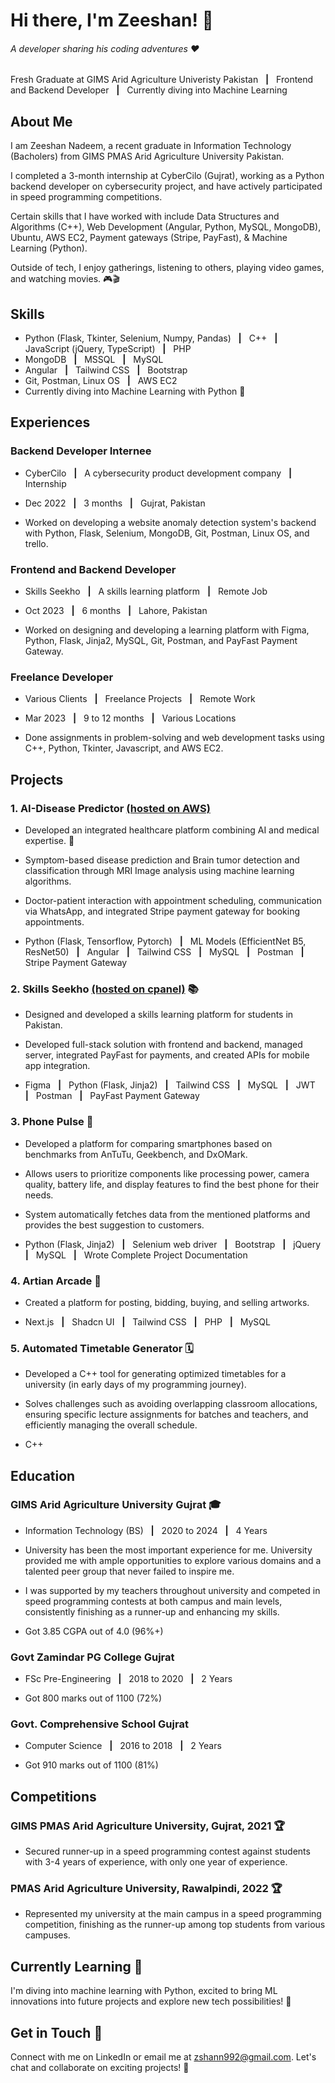 # Hi there, I'm Zeeshan! 👋
###### A developer sharing his coding adventures ❤️
Fresh Graduate at GIMS Arid Agriculture Univeristy Pakistan &nbsp; **|** &nbsp; Frontend and Backend Developer &nbsp; **|** &nbsp; Currently diving into Machine Learning

## About Me
I am Zeeshan Nadeem, a recent graduate in Information Technology (Bacholers) from GIMS PMAS Arid Agriculture University Pakistan. 

I completed a 3-month internship at CyberCilo (Gujrat), working as a Python backend developer on cybersecurity project, and have actively participated in speed programming competitions. 

Certain skills that I have worked with include Data Structures and Algorithms (C++), Web Development (Angular, Python, MySQL, MongoDB), Ubuntu, AWS EC2, Payment gateways (Stripe, PayFast), & Machine Learning (Python). 

Outside of tech, I enjoy gatherings, listening to others, playing video games, and watching movies. 🎮🎬

## Skills

- Python (Flask, Tkinter, Selenium, Numpy, Pandas) &nbsp; **|** &nbsp; C++ &nbsp; **|** &nbsp; JavaScript (jQuery, TypeScript) &nbsp; **|** &nbsp; PHP
- MongoDB &nbsp; **|** &nbsp; MSSQL &nbsp; **|** &nbsp; MySQL
- Angular &nbsp; **|** &nbsp; Tailwind CSS &nbsp; **|** &nbsp; Bootstrap
- Git, Postman, Linux OS &nbsp; **|** &nbsp; AWS EC2
- Currently diving into Machine Learning with Python 🌟

## Experiences

### Backend Developer Internee

- CyberCilo &nbsp; **|** &nbsp; A cybersecurity product development company &nbsp; **|** &nbsp; Internship 

- Dec 2022 &nbsp; **|** &nbsp; 3 months &nbsp; **|** &nbsp; Gujrat, Pakistan 

- Worked on developing a website anomaly detection system's backend with Python, Flask, Selenium, MongoDB, Git, Postman, Linux OS, and trello.

### Frontend and Backend Developer

- Skills Seekho &nbsp; **|** &nbsp; A skills learning platform &nbsp; **|** &nbsp; Remote Job 

- Oct 2023 &nbsp; **|** &nbsp; 6 months &nbsp; **|** &nbsp; Lahore, Pakistan 

- Worked on designing and developing a learning platform with Figma, Python, Flask, Jinja2, MySQL, Git, Postman, and PayFast Payment Gateway.

### Freelance Developer

- Various Clients &nbsp; **|** &nbsp; Freelance Projects &nbsp; **|** &nbsp; Remote Work

- Mar 2023 &nbsp; **|** &nbsp; 9 to 12 months &nbsp; **|** &nbsp; Various Locations 

- Done assignments in problem-solving and web development tasks using C++, Python, Tkinter, Javascript, and AWS EC2.

## Projects

### 1. AI-Disease Predictor [(hosted on AWS)](http://ec2-18-117-234-244.us-east-2.compute.amazonaws.com/home)

- Developed an integrated healthcare platform combining AI and medical expertise. 🧬

- Symptom-based disease prediction and Brain tumor detection and classification through MRI Image analysis using machine learning algorithms.

- Doctor-patient interaction with appointment scheduling, communication via WhatsApp, and integrated Stripe payment gateway for booking appointments.

- Python (Flask, Tensorflow, Pytorch) &nbsp; **|** &nbsp; ML Models (EfficientNet B5, ResNet50) &nbsp; **|** &nbsp; Angular &nbsp; **|** &nbsp; Tailwind CSS &nbsp; **|** &nbsp; MySQL &nbsp; **|** &nbsp; Postman &nbsp; **|** &nbsp; Stripe Payment Gateway

### 2. Skills Seekho [(hosted on cpanel)](https://www.skillsseekho.com) 📚

- Designed and developed a skills learning platform for students in Pakistan.

- Developed full-stack solution with frontend and backend, managed server, integrated PayFast for payments, and created APIs for mobile app integration.

- Figma &nbsp; **|** &nbsp; Python (Flask, Jinja2) &nbsp; **|** &nbsp; Tailwind CSS &nbsp; **|** &nbsp; MySQL &nbsp; **|** &nbsp; JWT &nbsp; **|** &nbsp; Postman &nbsp; **|** &nbsp; PayFast Payment Gateway

### 3. Phone Pulse 📱

- Developed a platform for comparing smartphones based on benchmarks from AnTuTu, Geekbench, and DxOMark.

- Allows users to prioritize components like processing power, camera quality, battery life, and display features to find the best phone for their needs.

- System automatically fetches data from the mentioned platforms and provides the best suggestion to customers.

- Python (Flask, Jinja2) &nbsp; **|** &nbsp; Selenium web driver &nbsp; **|** &nbsp; Bootstrap &nbsp; **|** &nbsp; jQuery &nbsp; **|** &nbsp; MySQL &nbsp; **|** &nbsp; Wrote Complete Project Documentation

### 4. Artian Arcade 🎨

- Created a platform for posting, bidding, buying, and selling artworks.

- Next.js &nbsp; **|** &nbsp; Shadcn UI &nbsp; **|** &nbsp; Tailwind CSS &nbsp; **|** &nbsp; PHP &nbsp; **|** &nbsp; MySQL

### 5. Automated Timetable Generator 🗓️

- Developed a C++ tool for generating optimized timetables for a university (in early days of my programming journey).

- Solves challenges such as avoiding overlapping classroom allocations, ensuring specific lecture assignments for batches and teachers, and efficiently managing the overall schedule.

- C++

## Education

### GIMS Arid Agriculture University Gujrat 🎓

- Information Technology (BS) &nbsp; **|** &nbsp; 2020 to 2024 &nbsp; **|** &nbsp; 4 Years

- University has been the most important experience for me. University provided me with ample opportunities to explore various domains and a talented peer group that never failed to inspire me.

- I was supported by my teachers throughout university and competed in speed programming contests at both campus and main levels, consistently finishing as a runner-up and enhancing my skills.

- Got 3.85 CGPA out of 4.0 (96%+)

### Govt Zamindar PG College Gujrat 

- FSc Pre-Engineering &nbsp; **|** &nbsp; 2018 to 2020 &nbsp; **|** &nbsp; 2 Years

- Got 800 marks out of 1100 (72%)

### Govt. Comprehensive School Gujrat 

- Computer Science &nbsp; **|** &nbsp; 2016 to 2018 &nbsp; **|** &nbsp; 2 Years

- Got 910 marks out of 1100 (81%)

## Competitions

### GIMS PMAS Arid Agriculture University, Gujrat, 2021 🏆

- Secured runner-up in a speed programming contest against students with 3-4 years of experience, with only one year of experience.

### PMAS Arid Agriculture University, Rawalpindi, 2022 🏆

- Represented my university at the main campus in a speed programming competition, finishing as the runner-up among top students from various campuses.

## Currently Learning 🌟
I'm diving into machine learning with Python, excited to bring ML innovations into future projects and explore new tech possibilities! 🚀

## Get in Touch 🤝
Connect with me on LinkedIn or email me at zshann992@gmail.com. Let's chat and collaborate on exciting projects! 🌟
